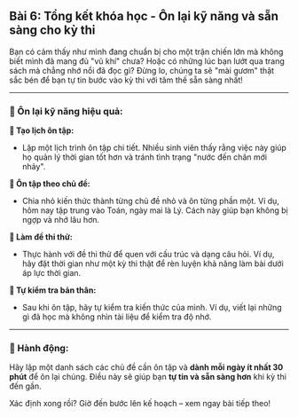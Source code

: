 ## Bài 6: Tổng kết khóa học - Ôn lại kỹ năng và sẵn sàng cho kỳ thi

Bạn có cảm thấy như mình đang chuẩn bị cho một trận chiến lớn mà không biết mình đã mang đủ "vũ khí" chưa? Hoặc có những lúc bạn lướt qua trang sách mà chẳng nhớ nổi đã đọc gì? Đừng lo, chúng ta sẽ "mài gươm" thật sắc bén để bạn tự tin bước vào kỳ thi với tâm thế sẵn sàng nhất!

---

### 📌 Ôn lại kỹ năng hiệu quả:

**🔹 Tạo lịch ôn tập:**
- Lập một lịch trình ôn tập chi tiết. Nhiều sinh viên thấy rằng việc này giúp họ quản lý thời gian tốt hơn và tránh tình trạng "nước đến chân mới nhảy".

**🔹 Ôn tập theo chủ đề:**
- Chia nhỏ kiến thức thành từng chủ đề nhỏ và ôn từng phần một. Ví dụ, hôm nay tập trung vào Toán, ngày mai là Lý. Cách này giúp bạn không bị ngợp và nhớ lâu hơn.

**🔹 Làm đề thi thử:**
- Thực hành với đề thi thử để quen với cấu trúc và dạng câu hỏi. Ví dụ, hãy đặt thời gian như một kỳ thi thật để rèn luyện khả năng làm bài dưới áp lực thời gian.

**🔹 Tự kiểm tra bản thân:**
- Sau khi ôn tập, hãy tự kiểm tra kiến thức của mình. Ví dụ, viết lại những gì đã học mà không nhìn tài liệu để kiểm tra độ nhớ.

---

### 🚀 Hành động:

Hãy lập một danh sách các chủ đề cần ôn tập và **dành mỗi ngày ít nhất 30 phút** để ôn lại chúng. Điều này sẽ giúp bạn **tự tin và sẵn sàng hơn** khi kỳ thi đến gần.

Xác định xong rồi? Giờ đến bước lên kế hoạch – xem ngay bài tiếp theo!